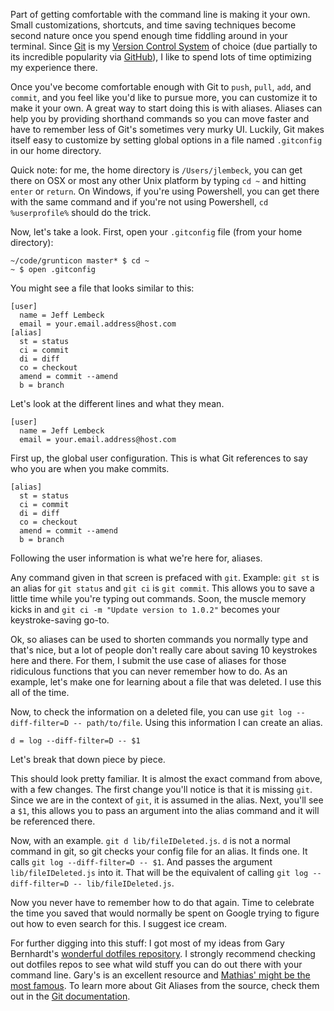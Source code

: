 Part of getting comfortable with the command line is making it your own. Small customizations, shortcuts, and time saving techniques become second nature once you spend enough time fiddling around in your terminal. Since [Git](http://git-scm.com) is my [Version Control System](http://en.wikipedia.org/wiki/Revision_control) of choice (due partially to its incredible popularity via [GitHub](https://github.com)), I like to spend lots of time optimizing my experience there.

Once you've become comfortable enough with Git to `push`, `pull`, `add`, and `commit`, and you feel like you'd like to pursue more, you can customize it to make it your own. A great way to start doing this is with aliases. Aliases can help you by providing shorthand commands so you can move faster and have to remember less of Git's sometimes very murky UI. Luckily, Git makes itself easy to customize by setting global options in a file named `.gitconfig` in our home directory.

Quick note: for me, the home directory is `/Users/jlembeck`, you can get there on OSX or most any other Unix platform by typing `cd ~` and hitting `enter` or `return`. On Windows, if you're using Powershell, you can get there with the same command and if you're not using Powershell, `cd %userprofile%` should do the trick.

Now, let's take a look. First, open your `.gitconfig` file (from your home directory):

```
~/code/grunticon master* $ cd ~
~ $ open .gitconfig
```

You might see a file that looks similar to this:

```
[user]
  name = Jeff Lembeck
  email = your.email.address@host.com
[alias]
  st = status
  ci = commit
  di = diff
  co = checkout
  amend = commit --amend
  b = branch
```


Let's look at the different lines and what they mean. 

```
[user]
  name = Jeff Lembeck
  email = your.email.address@host.com
```

First up, the global user configuration. This is what Git references to say who you are when you make commits.


```
[alias]
  st = status
  ci = commit
  di = diff
  co = checkout
  amend = commit --amend
  b = branch
```

Following the user information is what we're here for, aliases.

Any command given in that screen is prefaced with `git`. Example: `git st` is an alias for `git status` and `git ci` is `git commit`. This allows you to save a little time while you're typing out commands. Soon, the muscle memory kicks in and `git ci -m "Update version to 1.0.2"` becomes your keystroke-saving go-to.

Ok, so aliases can be used to shorten commands you normally type and that's nice, but a lot of people don't really care about saving 10 keystrokes here and there. For them, I submit the use case of aliases for those ridiculous functions that you can never remember how to do. As an example, let's make one for learning about a file that was deleted. I use this all of the time.

Now, to check the information on a deleted file, you can use `git log --diff-filter=D -- path/to/file`. Using this information I can create an alias.
```
d = log --diff-filter=D -- $1
```
Let's break that down piece by piece.

This should look pretty familiar. It is almost the exact command from above, with a few changes. The first change you'll notice is that it is missing `git`. Since we are in the context of `git`, it is assumed in the alias. Next, you'll see a `$1`, this allows you to pass an argument into the alias command and it will be referenced there.

Now, with an example. `git d lib/fileIDeleted.js`. `d` is not a normal command in git, so git checks your config file for an alias. It finds one. It calls `git log --diff-filter=D -- $1`. And passes the argument `lib/fileIDeleted.js` into it. That will be the equivalent of calling `git log --diff-filter=D -- lib/fileIDeleted.js`.

Now you never have to remember how to do that again. Time to celebrate the time you saved that would normally be spent on Google trying to figure out how to even search for this. I suggest ice cream.

For further digging into this stuff: I got most of my ideas from Gary Bernhardt's [wonderful dotfiles repository](https://github.com/garybernhardt/dotfiles). I strongly recommend checking out dotfiles repos to see what wild stuff you can do out there with your command line. Gary's is an excellent resource and [Mathias' might be the most famous](https://github.com/mathiasbynens/dotfiles). To learn more about Git Aliases from the source, check them out in the [Git documentation](http://git-scm.com/book/en/Git-Basics-Tips-and-Tricks#Git-Aliases).

